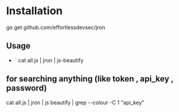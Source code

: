 
# Installation

go get github.com/effortlessdevsec/jron

##  Usage
- ` cat all.js | jron | js-beautify 

##  for searching anything (like token , api_key , password)

  cat all.js | jron | js beautify | grep --colour -C 1 "api_key"

